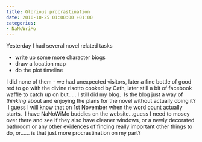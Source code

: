 ```yaml
---
title: Glorious procrastination
date: 2010-10-25 01:00:00 +01:00
categories:
- NaNoWriMo
---
```


Yesterday I had several novel related tasks

*   write up some more character biogs
*   draw a location map
*   do the plot timeline

I did none of them - we had unexpected visitors, later a fine bottle of good red to go with the divine risotto cooked by Cath, later still a bit of facebook waffle to catch up on but..... I still did my blog.  Is the blog just a way of _thinking_ about and enjoying the plans for the novel without actually doing it?  I guess I will know that on 1st November when the word count actually starts.  I have NaNoWiMo buddies on the website...guess I need to mosey over there and see if they also have cleaner windows, or a newly decorated bathroom or any other evidences of finding really important other things to do, or...... is that just more procrastination on my part?
